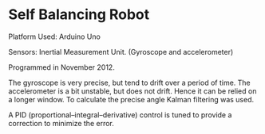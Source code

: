 # Self Balancing Robot

Platform Used: Arduino Uno

Sensors: Inertial Measurement Unit. (Gyroscope and accelerometer)

Programmed in November 2012.

The gyroscope is very precise, but tend to drift over a period of time. The accelerometer is a bit unstable, but does not drift. Hence it can be relied on a longer window. To calculate the precise angle Kalman filtering was used.

A PID (proportional–integral–derivative) control is tuned to provide a correction to minimize the error.
 

